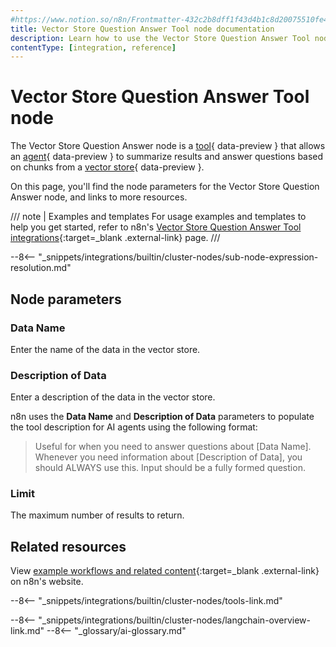 ```yaml
---
#https://www.notion.so/n8n/Frontmatter-432c2b8dff1f43d4b1c8d20075510fe4
title: Vector Store Question Answer Tool node documentation
description: Learn how to use the Vector Store Question Answer Tool node in n8n. Follow technical documentation to integrate Vector Store Question Answer Tool node into your workflows.
contentType: [integration, reference]
---
```


# Vector Store Question Answer Tool node

The Vector Store Question Answer node is a [tool](/glossary.md#ai-tool){ data-preview } that allows an [agent](/glossary.md#ai-agent){ data-preview } to summarize results and answer questions based on chunks from a [vector store](/glossary.md#ai-vector-store){ data-preview }. 

On this page, you'll find the node parameters for the Vector Store Question Answer node, and links to more resources.

/// note | Examples and templates
For usage examples and templates to help you get started, refer to n8n's [Vector Store Question Answer Tool integrations](https://n8n.io/integrations/vector-store-tool/){:target=_blank .external-link} page.
///	

--8<-- "_snippets/integrations/builtin/cluster-nodes/sub-node-expression-resolution.md"

## Node parameters

### Data Name

Enter the name of the data in the vector store.

### Description of Data

Enter a description of the data in the vector store.

n8n uses the **Data Name** and **Description of Data** parameters to populate the tool description for AI agents using the following format:

> Useful for when you need to answer questions about [Data Name]. Whenever you need information about [Description of Data], you should ALWAYS use this. Input should be a fully formed question.

### Limit

The maximum number of results to return.

## Related resources

View [example workflows and related content](https://n8n.io/integrations/vector-store-tool/){:target=_blank .external-link} on n8n's website.

--8<-- "_snippets/integrations/builtin/cluster-nodes/tools-link.md"

--8<-- "_snippets/integrations/builtin/cluster-nodes/langchain-overview-link.md"
--8<-- "_glossary/ai-glossary.md"
